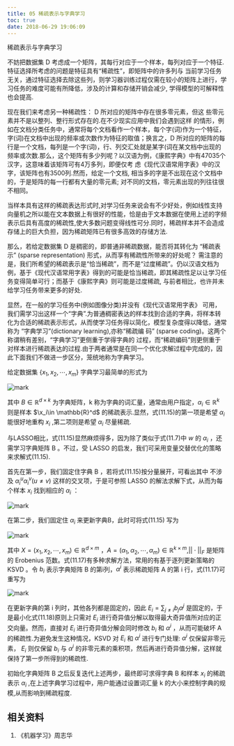 ```yaml
---
title: 05 稀疏表示与字典学习
toc: true
date: 2018-06-29 19:06:09
---
```




稀疏表示与字典学习


不妨把数据集 D 考虑成一个矩阵，其每行对应于一个样本，每列对应于一个特征.特征选择所考虑的问题是特征具有“稀疏性”，即矩阵中的许多列与 当前学习任务无关，通过特征选择去除这些列，则学习器训练过程仅需在较小的矩阵上进行，学习任务的难度可能有所降低，涉及的计算和存储开销会减少, 学得模型的可解释性也会提高.


现在我们来考虑另一种稀疏性： D 所对应的矩阵中存在很多零元素，但这 些零元素并不是以整列、整行形式存在的.在不少现实应用中我们会遇到这样 的情形，例如在文档分类任务中，通常将每个文档看作一个样本，每个字(词)作为一个特征，字(词)在文档中出现的频率或次数作为特征的取值；换言之，D 所对应的矩阵的每行是一个文档，每列是一个字(词)，行、列交汇处就是某字(词在某文档中出现的频率或次数.那么，这个矩阵有多少列呢？以汉语为例，《康熙字典》中有47035个汉字，这意味着该矩阵可有4万多列，即便仅考 虑《现代汉语常用字表》中的汉字，该矩阵也有3500列.然而，给定一个文档, 相当多的字是不出现在这个文档中的，于是矩阵的每一行都有大量的零元素; 对不同的文档，零元素出现的列往往很不相同。



当样本具有这样的稀疏表达形式时,对学习任务来说会有不少好处，例如线性支持向量机之所以能在文本数据上有很好的性能，恰是由于文本数据在使用上述的字频表示后具有高度的稀疏性,使大多数问题变得线性可分.同时，稀疏样本并不会造成存储上的巨大负担，因为稀疏矩阵已有很多高效的存储方法.

那么，若给定数据集 D 是稠密的，即普通非稀疏数据，能否将其转化为 “稀疏表示” (sparse representation) 形式，从而享有稀疏性所带来的好处呢？ 需注意的是，我们所希望的稀疏表示是“恰当稀疏”，而不是“过度稀疏”。仍以汉语文档为例，基于《现代汉语常用字表》得到的可能是恰当稀疏，即其稀疏性足以让学习任务变得简单可行；而基于《康熙字典》则可能是过度稀疏, 与前者相比，也许并未给学习任务带来更多的好处.


显然，在一般的学习任务中(例如图像分类)并没有《现代汉语常用字表》 可用，我们需学习出这样一个“字典”.为普通稠密表达的样本找到合适的字典，将样本转化为合适的稀疏表示形式，从而使学习任务得以简化，模型复杂度得以降低，通常称为 “字典学习”(dictionary learning),亦称“稀疏编 码” (sparse coding)。这两个称谓稍有差别，“字典学习”更侧重于学得字典的 过程，而“稀疏编码”则更侧重于对样本进行稀疏表达的过程.由于两者通常是在同一个优化求解过程中完成的，因此下面我们不做进一步区分，笼统地称为字典学习。

给定数据集 $\{x_1,x_2,\cdots ,x_m\}$ 字典学习最简单的形式为

![mark](http://images.iterate.site/blog/image/180629/2l1Ke7cA1c.png?imageslim)

 其中  $B\in\mathbb{R}^{d\times k}$ 为字典矩阵，k 称为字典的词汇量，通常由用户指定，$\alpha_i\in \mathbb{R}^{k}$ 则是样本 $\x_i\in \mathbb{R}^d$ 的稀疏表示.显然，式(11.15)的第一项是希望 $\alpha_i$ 能很好地重构 $x_i$ ,第二项则是希望 $\alpha_i$ 尽量稀疏.


与LASSO相比，式(11.15)显然麻烦得多，因为除了类似于式(11.7)中 $w$ 的 $\alpha_i$ ，还需学习字典矩阵 B 。不过，受 LASSO 的启发，我们可采用变量交替优化的策略来求解式(11.15).

首先在第一步，我们固定住字典 B ，若将式(11.15)按分量展开，可看出其中 不涉及 $\alpha_i^u\alpha_i^v$$(u\neq v)$ 这样的交叉项，于是可参照 LASSO 的解法求解下式，从而为每个样本 $x_i$ 找到相应的 $\alpha_i$ ：

![mark](http://images.iterate.site/blog/image/180629/0Hh3LdchI5.png?imageslim)

在第二步，我们固定住 $\alpha_i$ 来更新字典B，此时可将式(11.15) 写为

![mark](http://images.iterate.site/blog/image/180629/03fLC8G9ag.png?imageslim)

其中 $X=(x_1,x_2,\cdots ,x_m)\in \mathbb{R}^{d\times m}$ ，$A=(\alpha_1,\alpha_2,\cdots ,\alpha_m)\in \mathbb{R}^{k\times m}$,$||\cdot ||_F$ 是矩阵的 Erobenius 范数。式(11.17)有多种求解方法，常用的有基于逐列更新策略的 KSVD 。令 $b_i$ 表示字典矩阵 B 的第i列，$\alpha^i$ 表示稀疏矩阵 A 的第 i 行，式(11.17)可重写为

![mark](http://images.iterate.site/blog/image/180629/akHEB83g6L.png?imageslim)



在更新字典的第 i 列时，其他各列都是固定的，因此 $E_i=\sum_{j\neq i}b_j\alpha^j$ 是固定的，于是最小化式(11.18)原则上只需对 $E_i$ 进行奇异值分解以取得最大奇异值所对应的正交向量。然而，直接对 $E_i$ 进行奇异值分解会同时修改 $b_i$ 和 $\alpha^i$ ，从而可能破坏 A 的稀疏性.为避免发生这种情况，KSVD 对 $E_i$  和 $\alpha^i$ 进行专门处理: $\alpha^i$ 仅保留非零元素， $E_i$ 则仅保留 $b_i$ 与 $\alpha^i$ 的非零元素的乘积项，然后再进行奇异值分解，这样就保持了第一步所得到的稀疏性.

初始化字典矩阵 B 之后反复迭代上述两步，最终即可求得字典 B 和样本 $x_i$ 的稀疏表示 $\alpha_i$ ,在上述字典学习过程中，用户能通过设置词汇量 k 的大小来控制字典的规模,从而影响到稀疏程度.





## 相关资料
1. 《机器学习》周志华
